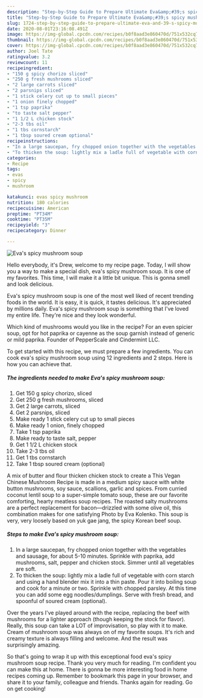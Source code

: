 ```yaml
---
description: "Step-by-Step Guide to Prepare Ultimate Eva&amp;#39;s spicy mushroom soup"
title: "Step-by-Step Guide to Prepare Ultimate Eva&amp;#39;s spicy mushroom soup"
slug: 1724-step-by-step-guide-to-prepare-ultimate-eva-and-39-s-spicy-mushroom-soup
date: 2020-08-01T23:16:08.491Z
image: https://img-global.cpcdn.com/recipes/b0f8aad3e860470d/751x532cq70/evas-spicy-mushroom-soup-recipe-main-photo.jpg
thumbnail: https://img-global.cpcdn.com/recipes/b0f8aad3e860470d/751x532cq70/evas-spicy-mushroom-soup-recipe-main-photo.jpg
cover: https://img-global.cpcdn.com/recipes/b0f8aad3e860470d/751x532cq70/evas-spicy-mushroom-soup-recipe-main-photo.jpg
author: Joel Tate
ratingvalue: 3.2
reviewcount: 11
recipeingredient:
- "150 g spicy chorizo sliced"
- "250 g fresh mushrooms sliced"
- "2 large carrots sliced"
- "2 parsnips sliced"
- "1 stick celery cut up to small pieces"
- "1 onion finely chopped"
- "1 tsp paprika"
- "to taste salt pepper"
- "1 1/2 L chicken stock"
- "2-3 tbs oil"
- "1 tbs cornstarch"
- "1 tbsp soured cream optional"
recipeinstructions:
- "In a large saucepan, fry chopped onion together with the vegetables and sausage, for about 5-10 minutes. Sprinkle with paprika, add mushrooms, salt, pepper and chicken stock. Simmer until all vegetables are soft."
- "To thicken the soup: lightly mix a ladle full of vegetable with corn starch and using a hand blender mix it into a thin paste. Pour it into boiling soup and cook for a minute or two. Sprinkle with chopped parsley. At this time you can add some egg noodles/dumplings. Serve with fresh bread, and spoonful of soured cream (optional)."
categories:
- Recipe
tags:
- evas
- spicy
- mushroom

katakunci: evas spicy mushroom 
nutrition: 180 calories
recipecuisine: American
preptime: "PT34M"
cooktime: "PT35M"
recipeyield: "3"
recipecategory: Dinner

---
```



![Eva&#39;s spicy mushroom soup](https://img-global.cpcdn.com/recipes/b0f8aad3e860470d/751x532cq70/evas-spicy-mushroom-soup-recipe-main-photo.jpg)

Hello everybody, it's Drew, welcome to my recipe page. Today, I will show you a way to make a special dish, eva&#39;s spicy mushroom soup. It is one of my favorites. This time, I will make it a little bit unique. This is gonna smell and look delicious.

Eva&#39;s spicy mushroom soup is one of the most well liked of recent trending foods in the world. It is easy, it is quick, it tastes delicious. It's appreciated by millions daily. Eva&#39;s spicy mushroom soup is something that I've loved my entire life. They're nice and they look wonderful.

Which kind of mushrooms would you like in the recipe? For an even spicier soup, opt for hot paprika or cayenne as the soup garnish instead of generic or mild paprika. Founder of PepperScale and Cindermint LLC.


To get started with this recipe, we must prepare a few ingredients. You can cook eva&#39;s spicy mushroom soup using 12 ingredients and 2 steps. Here is how you can achieve that.

<!--inarticleads1-->

##### The ingredients needed to make Eva&#39;s spicy mushroom soup:

1. Get 150 g spicy chorizo, sliced
1. Get 250 g fresh mushrooms, sliced
1. Get 2 large carrots, sliced
1. Get 2 parsnips, sliced
1. Make ready 1 stick celery cut up to small pieces
1. Make ready 1 onion, finely chopped
1. Take 1 tsp paprika
1. Make ready to taste salt, pepper
1. Get 1 1/2 L chicken stock
1. Take 2-3 tbs oil
1. Get 1 tbs cornstarch
1. Take 1 tbsp soured cream (optional)


A mix of butter and flour thicken chicken stock to create a This Vegan Chinese Mushroom Recipe is made in a medium spicy sauce with white button mushrooms, soy sauce, scallions, garlic and spices. From curried coconut lentil soup to a super-simple tomato soup, these are our favorite comforting, hearty meatless soup recipes. The roasted salty mushrooms are a perfect replacement for bacon—drizzled with some olive oil, this combination makes for one satisfying Photo by Eva Kolenko. This soup is very, very loosely based on yuk gae jang, the spicy Korean beef soup. 

<!--inarticleads2-->

##### Steps to make Eva&#39;s spicy mushroom soup:

1. In a large saucepan, fry chopped onion together with the vegetables and sausage, for about 5-10 minutes. Sprinkle with paprika, add mushrooms, salt, pepper and chicken stock. Simmer until all vegetables are soft.
1. To thicken the soup: lightly mix a ladle full of vegetable with corn starch and using a hand blender mix it into a thin paste. Pour it into boiling soup and cook for a minute or two. Sprinkle with chopped parsley. At this time you can add some egg noodles/dumplings. Serve with fresh bread, and spoonful of soured cream (optional).


Over the years I&#39;ve played around with the recipe, replacing the beef with mushrooms for a lighter approach (though keeping the stock for flavor). Really, this soup can take a LOT of improvisation, so play with it to make. Cream of mushroom soup was always on of my favorite soups. It&#39;s rich and creamy texture is always filling and welcome. And the result was surprisingly amazing. 

So that's going to wrap it up with this exceptional food eva&#39;s spicy mushroom soup recipe. Thank you very much for reading. I'm confident you can make this at home. There is gonna be more interesting food in home recipes coming up. Remember to bookmark this page in your browser, and share it to your family, colleague and friends. Thanks again for reading. Go on get cooking!
